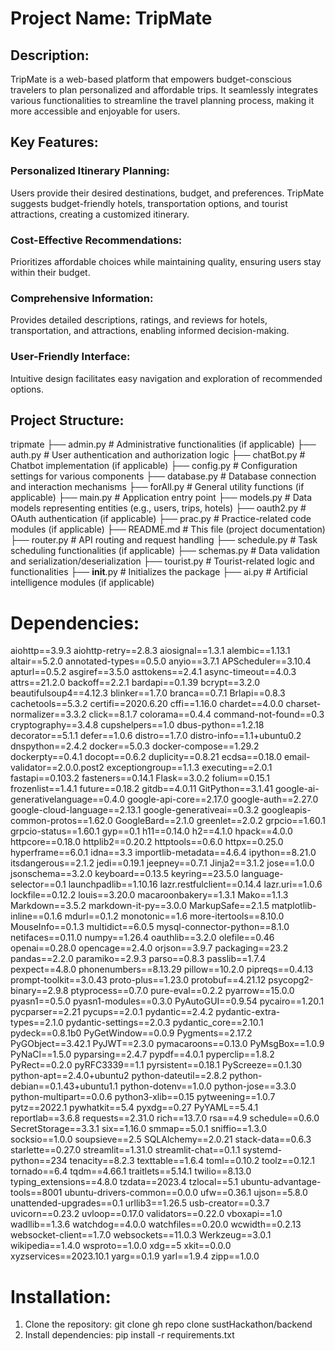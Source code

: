 # Project Name: TripMate 

## Description:

TripMate is a web-based platform that empowers budget-conscious travelers to plan personalized and affordable trips. It seamlessly integrates various functionalities to streamline the travel planning process, making it more accessible and enjoyable for users.

## Key Features:

###  Personalized Itinerary Planning:
 Users provide their desired destinations, budget, and preferences. TripMate suggests budget-friendly hotels, transportation options, and tourist attractions, creating a customized itinerary.
### Cost-Effective Recommendations: 
Prioritizes affordable choices while maintaining quality, ensuring users stay within their budget.
### Comprehensive Information: 
Provides detailed descriptions, ratings, and reviews for hotels, transportation, and attractions, enabling informed decision-making.
### User-Friendly Interface:
 Intuitive design facilitates easy navigation and exploration of recommended options.


## Project Structure:

tripmate
├── admin.py                # Administrative functionalities (if applicable)
├── auth.py                 # User authentication and authorization logic
├── chatBot.py              # Chatbot implementation (if applicable)
├── config.py                # Configuration settings for various components
├── database.py             # Database connection and interaction mechanisms
├── forAll.py               # General utility functions (if applicable)
├── main.py                 # Application entry point
├── models.py               # Data models representing entities (e.g., users, trips, hotels)
├── oauth2.py               # OAuth authentication (if applicable)
├── prac.py                 # Practice-related code modules (if applicable)
├── README.md              # This file (project documentation)
├── router.py               # API routing and request handling
├── schedule.py             # Task scheduling functionalities (if applicable)
├── schemas.py              # Data validation and serialization/deserialization
├── tourist.py             # Tourist-related logic and functionalities
├── __init__.py             # Initializes the package
├── ai.py                   # Artificial intelligence modules (if applicable)


# Dependencies:
aiohttp==3.9.3
aiohttp-retry==2.8.3
aiosignal==1.3.1
alembic==1.13.1
altair==5.2.0
annotated-types==0.5.0
anyio==3.7.1
APScheduler==3.10.4
apturl==0.5.2
asgiref==3.5.0
asttokens==2.4.1
async-timeout==4.0.3
attrs==21.2.0
backoff==2.2.1
bardapi==0.1.39
bcrypt==3.2.0
beautifulsoup4==4.12.3
blinker==1.7.0
branca==0.7.1
Brlapi==0.8.3
cachetools==5.3.2
certifi==2020.6.20
cffi==1.16.0
chardet==4.0.0
charset-normalizer==3.3.2
click==8.1.7
colorama==0.4.4
command-not-found==0.3
cryptography==3.4.8
cupshelpers==1.0
dbus-python==1.2.18
decorator==5.1.1
defer==1.0.6
distro==1.7.0
distro-info==1.1+ubuntu0.2
dnspython==2.4.2
docker==5.0.3
docker-compose==1.29.2
dockerpty==0.4.1
docopt==0.6.2
duplicity==0.8.21
ecdsa==0.18.0
email-validator==2.0.0.post2
exceptiongroup==1.1.3
executing==2.0.1
fastapi==0.103.2
fasteners==0.14.1
Flask==3.0.2
folium==0.15.1
frozenlist==1.4.1
future==0.18.2
gitdb==4.0.11
GitPython==3.1.41
google-ai-generativelanguage==0.4.0
google-api-core==2.17.0
google-auth==2.27.0
google-cloud-language==2.13.1
google-generativeai==0.3.2
googleapis-common-protos==1.62.0
GoogleBard==2.1.0
greenlet==2.0.2
grpcio==1.60.1
grpcio-status==1.60.1
gyp==0.1
h11==0.14.0
h2==4.1.0
hpack==4.0.0
httpcore==0.18.0
httplib2==0.20.2
httptools==0.6.0
httpx==0.25.0
hyperframe==6.0.1
idna==3.3
importlib-metadata==4.6.4
ipython==8.21.0
itsdangerous==2.1.2
jedi==0.19.1
jeepney==0.7.1
Jinja2==3.1.2
jose==1.0.0
jsonschema==3.2.0
keyboard==0.13.5
keyring==23.5.0
language-selector==0.1
launchpadlib==1.10.16
lazr.restfulclient==0.14.4
lazr.uri==1.0.6
lockfile==0.12.2
louis==3.20.0
macaroonbakery==1.3.1
Mako==1.1.3
Markdown==3.5.2
markdown-it-py==3.0.0
MarkupSafe==2.1.5
matplotlib-inline==0.1.6
mdurl==0.1.2
monotonic==1.6
more-itertools==8.10.0
MouseInfo==0.1.3
multidict==6.0.5
mysql-connector-python==8.1.0
netifaces==0.11.0
numpy==1.26.4
oauthlib==3.2.0
olefile==0.46
openai==0.28.0
opencage==2.4.0
orjson==3.9.7
packaging==23.2
pandas==2.2.0
paramiko==2.9.3
parso==0.8.3
passlib==1.7.4
pexpect==4.8.0
phonenumbers==8.13.29
pillow==10.2.0
pipreqs==0.4.13
prompt-toolkit==3.0.43
proto-plus==1.23.0
protobuf==4.21.12
psycopg2-binary==2.9.8
ptyprocess==0.7.0
pure-eval==0.2.2
pyarrow==15.0.0
pyasn1==0.5.0
pyasn1-modules==0.3.0
PyAutoGUI==0.9.54
pycairo==1.20.1
pycparser==2.21
pycups==2.0.1
pydantic==2.4.2
pydantic-extra-types==2.1.0
pydantic-settings==2.0.3
pydantic_core==2.10.1
pydeck==0.8.1b0
PyGetWindow==0.0.9
Pygments==2.17.2
PyGObject==3.42.1
PyJWT==2.3.0
pymacaroons==0.13.0
PyMsgBox==1.0.9
PyNaCl==1.5.0
pyparsing==2.4.7
pypdf==4.0.1
pyperclip==1.8.2
PyRect==0.2.0
pyRFC3339==1.1
pyrsistent==0.18.1
PyScreeze==0.1.30
python-apt==2.4.0+ubuntu2
python-dateutil==2.8.2
python-debian==0.1.43+ubuntu1.1
python-dotenv==1.0.0
python-jose==3.3.0
python-multipart==0.0.6
python3-xlib==0.15
pytweening==1.0.7
pytz==2022.1
pywhatkit==5.4
pyxdg==0.27
PyYAML==5.4.1
reportlab==3.6.8
requests==2.31.0
rich==13.7.0
rsa==4.9
schedule==0.6.0
SecretStorage==3.3.1
six==1.16.0
smmap==5.0.1
sniffio==1.3.0
socksio==1.0.0
soupsieve==2.5
SQLAlchemy==2.0.21
stack-data==0.6.3
starlette==0.27.0
streamlit==1.31.0
streamlit-chat==0.1.1
systemd-python==234
tenacity==8.2.3
texttable==1.6.4
toml==0.10.2
toolz==0.12.1
tornado==6.4
tqdm==4.66.1
traitlets==5.14.1
twilio==8.13.0
typing_extensions==4.8.0
tzdata==2023.4
tzlocal==5.1
ubuntu-advantage-tools==8001
ubuntu-drivers-common==0.0.0
ufw==0.36.1
ujson==5.8.0
unattended-upgrades==0.1
urllib3==1.26.5
usb-creator==0.3.7
uvicorn==0.23.2
uvloop==0.17.0
validators==0.22.0
vboxapi==1.0
wadllib==1.3.6
watchdog==4.0.0
watchfiles==0.20.0
wcwidth==0.2.13
websocket-client==1.7.0
websockets==11.0.3
Werkzeug==3.0.1
wikipedia==1.4.0
wsproto==1.0.0
xdg==5
xkit==0.0.0
xyzservices==2023.10.1
yarg==0.1.9
yarl==1.9.4
zipp==1.0.0



# Installation:

1. Clone the repository: git clone gh repo clone sustHackathon/backend
2. Install dependencies: pip install -r requirements.txt

